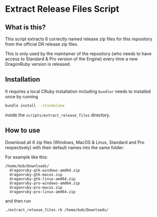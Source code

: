 # Extract Release Files Script

## What is this?
This script extracts 6 correctly named release zip files for this repository from the official DR release zip files.

This is only used by the maintainer of the repository (who needs to have access to Standard & Pro version of the Engine)
every time a new DragonRuby version is released.


## Installation
It requires a local CRuby installation including `bundler` needs to installed once by running

```sh
bundle install --standalone
```

inside the `scripts/extract_release_files` directory.

## How to use
Download all 6 zip files (Windows, MacOS & Linux, Standard and Pro respectively) with their default names into the
same folder:

For example like this:
```
/home/bob/Downloads/
  dragonruby-gtk-windows-amd64.zip
  dragonruby-gtk-macos.zip
  dragonruby-gtk-linux-amd64.zip
  dragonruby-pro-windows-amd64.zip
  dragonruby-pro-macos.zip
  dragonruby-pro-linux-amd64.zip
```

and then run

```sh
./extract_release_files.rb /home/bob/Downloads/
```
